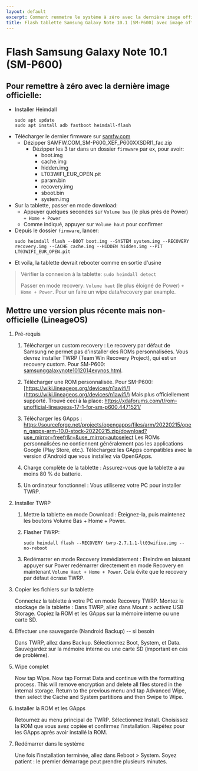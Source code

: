 ```yaml
---
layout: default
excerpt: Comment remmetre le système à zéro avec la dernière image officielle ou avec LineageOS. 
title: Flash tablette Samsung Galaxy Note 10.1 (SM-P600) avec image officielle ou avec LineageOS.
---
```


# Flash Samsung Galaxy Note 10.1 (SM-P600)

## Pour remettre à zéro avec la dernière image officielle:

- Installer Heimdall
    ```
    sudo apt update
    sudo apt install adb fastboot heimdall-flash
    ```
- Télécharger le dernier firmware sur [samfw.com](https://samfw.com/firmware/SM-P600/XEF)
    - Dézipper SAMFW.COM_SM-P600_XEF_P600XXSDRI1_fac.zip
        - Dézipper les 3 tar dans un dossier `firmware` par ex, pour avoir:
            - boot.img
            - cache.img
            - hidden.img
            - LT03WIFI_EUR_OPEN.pit
            - param.bin
            - recovery.img
            - sboot.bin
            - system.img
- Sur la tablette, passer en mode download:
    - Appuyer quelques secondes sur `Volume bas` (le plus près de Power) `+ Home + Power`
    - Comme indiqué, appuyer sur `Volume haut` pour confirmer
- Depuis le dossier `firmware`, lancer:
    ```
    sudo heimdall flash --BOOT boot.img --SYSTEM system.img --RECOVERY recovery.img --CACHE cache.img --HIDDEN hidden.img --PIT LT03WIFI_EUR_OPEN.pit
    ```
 - Et voila, la tablette devrait rebooter comme en sortie d'usine

> Vérifier la connexion à la tablette: `sudo heimdall detect`
>
> Passer en mode recovery: `Volume haut` (le plus éloigné de Power) `+ Home + Power`. Pour un faire un wipe data/recovery par example.

## Mettre une version plus récente mais non-officielle (LineageOS)

1. Pré-requis

    1. Télécharger un custom recovery :
        Le recovery par défaut de Samsung ne permet pas d'installer des ROMs personnalisées. Vous devrez installer TWRP (Team Win Recovery Project), qui est un recovery custom.
        Pour SM-P600:  [samsunggalaxynote1012014exynos.html](https://twrp.me/samsung/samsunggalaxynote1012014exynos.html).

    1. Télécharger une ROM personnalisée. 
        Pour SM-P600:  [https://wiki.lineageos.org/devices/n1awifi/](https://wiki.lineageos.org/devices/n1awifi/)
        Mais plus officiellement supporté. Trouvé ceci à la place: https://xdaforums.com/t/rom-unofficial-lineageos-17-1-for-sm-p600.4471521/

    1. Télécharger les GApps : https://sourceforge.net/projects/opengapps/files/arm/20220215/open_gapps-arm-10.0-stock-20220215.zip/download?use_mirror=freefr&r=&use_mirror=autoselect
        Les ROMs personnalisées ne contiennent généralement pas les applications Google (Play Store, etc.).
        Téléchargez les GApps compatibles avec la version d'Android que vous installez via OpenGApps.

    1. Charge complète de la tablette :
        Assurez-vous que la tablette a au moins 80 % de batterie.

    1. Un ordinateur fonctionnel :
        Vous utiliserez votre PC pour installer TWRP.

1. Installer TWRP

    1. Mettre la tablette en mode Download :
        Éteignez-la, puis maintenez les boutons Volume Bas + Home + Power.

    1. Flasher TWRP:
         ```
         sudo heimdall flash --RECOVERY twrp-2.7.1.1-lt03wifiue.img --no-reboot
         ```

    1. Redémarrer en mode Recovery immédiatement :
        Eteindre en laissant appuyer sur Power
        redémarrer directement en mode Recovery en maintenant `Volume Haut + Home + Power`. Cela évite que le recovery par défaut écrase TWRP.

1. Copier les fichiers sur la tablette

    Connectez la tablette à votre PC en mode Recovery TWRP.
    Montez le stockage de la tablette :
        Dans TWRP, allez dans Mount > activez USB Storage.
    Copiez la ROM et les GApps sur la mémoire interne ou une carte SD.
    
3. Effectuer une sauvegarde (Nandroid Backup) -- si besoin

    Dans TWRP, allez dans Backup.
    Sélectionnez Boot, System, et Data.
    Sauvegardez sur la mémoire interne ou une carte SD (important en cas de problème).

4. Wipe complet

    Now tap Wipe.
Now tap Format Data and continue with the formatting process. This will remove encryption and delete all files stored in the internal storage.
Return to the previous menu and tap Advanced Wipe, then select the Cache and System partitions and then Swipe to Wipe.
    
5. Installer la ROM et les GApps

    Retournez au menu principal de TWRP.
    Sélectionnez Install.
    Choisissez la ROM que vous avez copiée et confirmez l’installation.
    Répétez pour les GApps après avoir installé la ROM.

6. Redémarrer dans le système

    Une fois l’installation terminée, allez dans Reboot > System.
    Soyez patient : le premier démarrage peut prendre plusieurs minutes.
